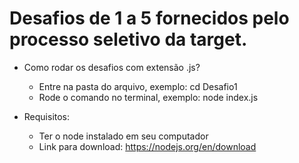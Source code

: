 # Desafios de 1 a 5 fornecidos pelo processo seletivo da target. 

- Como rodar os desafios com extensão .js?
  * Entre na pasta do arquivo, exemplo: cd Desafio1
  * Rode o comando no terminal, exemplo: node index.js

- Requisitos:
  * Ter o node instalado em seu computador
  * Link para download: https://nodejs.org/en/download

